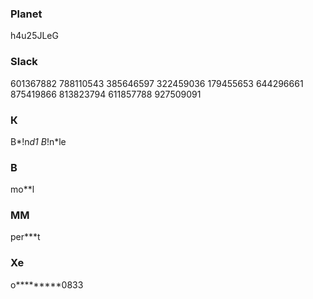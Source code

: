 ### Planet
h4u25JLeG

### Slack
601367882
788110543
385646597
322459036
179455653
644296661
875419866
813823794
611857788
927509091

### К
B*!n*d1
B*!n*le

### B
mo**l

### MM
per***t

### Xe
o*********0833
